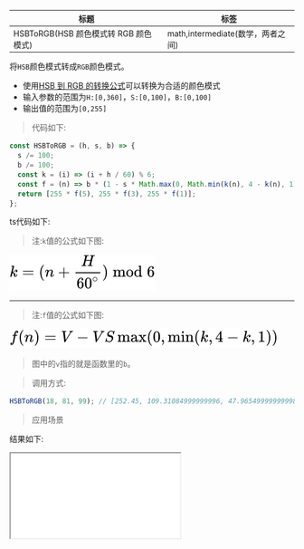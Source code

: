 | 标题                                  | 标签                              |
| ------------------------------------- | --------------------------------- |
| HSBToRGB(HSB 颜色模式转 RGB 颜色模式) | math,intermediate(数学，两者之间) |

将`HSB`颜色模式转成`RGB`颜色模式。

- 使用[HSB 到 RGB 的转换公式](https://en.wikipedia.org/wiki/HSL_and_HSV#HSV_to_RGB)可以转换为合适的颜色模式
- 输入参数的范围为`H:[0,360]`，`S:[0,100]`，`B:[0,100]`
- 输出值的范围为`[0,255]`

> 代码如下:

```js
const HSBToRGB = (h, s, b) => {
  s /= 100;
  b /= 100;
  const k = (i) => (i + h / 60) % 6;
  const f = (n) => b * (1 - s * Math.max(0, Math.min(k(n), 4 - k(n), 1)));
  return [255 * f(5), 255 * f(3), 255 * f(1)];
};
```

ts代码如下:

<div class="code-editor" data-url="codes/javascript/ts/HSBToRGB.ts" data-language="typescript"></div>

> 注:`k`值的公式如下图:

![k值](../../images/1.svg)

---

> 注:`f`值的公式如下图:

![f值](../../images/2.svg)

> 图中的`v`指的就是函数里的`b`。

> 调用方式:

```js
HSBToRGB(18, 81, 99); // [252.45, 109.31084999999996, 47.965499999999984]
```

> 应用场景

<div class="code-editor" data-url="codes/javascript/html/HSBToRGB.html" data-language="html"></div>

结果如下:

<iframe src="codes/javascript/html/HSBToRGB.html"></iframe>
